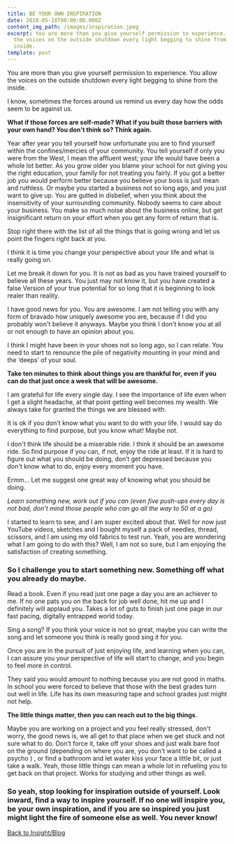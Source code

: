 ```yaml
---
title: BE YOUR OWN INSPIRATION
date: 2018-05-18T00:00:00.000Z
content_img_path: /images/inspiration.jpeg
excerpt: You are more than you give yourself permission to experience. You allow
  the voices on the outside shutdown every light begging to shine from the
  inside.
template: post
---
```

<!--StartFragment-->

You are more than you give yourself permission to experience. You allow the voices on the outside shutdown every light begging to shine from the inside.

I know, sometimes the forces around us remind us every day how the odds seem to be against us.

**What if those forces are self-made? What if you built those barriers with your own hand? You don't think so? Think again.**

Year after year you tell yourself how unfortunate you are to find yourself within the confines/mercies of your community. You tell yourself if only you were from the West, I mean the affluent west; your life would have been a whole lot better. As you grow older you blame your school for not giving you the right education, your family for not treating you fairly. If you got a better job you would perform better because you believe your boss is just mean and ruthless. Or maybe you started a business not so long ago, and you just want to give up. You are gutted in disbelief, when you think about the insensitivity of your surrounding community. Nobody seems to care about your business. You make so much noise about the business online, but get insignificant return on your effort when you get any form of return that is.

Stop right there with the list of all the things that is going wrong and let us point the fingers right back at you.

I think it is time you change your perspective about your life and what is really going on.

Let me break it down for you. It is not as bad as you have trained yourself to believe all these years. You just may not know it, but you have created a false Version of your true potential for so long that it is beginning to look realer than reality.

I have good news for you. You are awesome. I am not telling you with any form of bravado how uniquely awesome you are, because if I did you probably won't believe it anyways. Maybe you think I don't know you at all or not enough to have an opinion about you.

I think I might have been in your shoes not so long ago, so I can relate. You need to start to renounce the pile of negativity mounting in your mind and the ‘deeps’ of your soul.

**Take ten minutes to think about things you are thankful for, even if you can do that just once a week that will be awesome.**

I am grateful for life every single day. I see the importance of life even when I get a slight headache, at that point getting well becomes my wealth. We always take for granted the things we are blessed with.

It is ok if you don't know what you want to do with your life. I would say do everything to find purpose, but you know what! Maybe not.

I don't think life should be a miserable ride. I think it should be an awesome ride. So find purpose if you can, if not, enjoy the ride at least. If it is hard to figure out what you should be doing, don’t get depressed because you don't know what to do, enjoy every moment you have.

Ermm... Let me suggest one great way of knowing what you should be doing.

*Learn something new, work out if you can (even five push-ups every day is not bad, don't mind those people who can go all the way to 50 at a go)*

I started to learn to sew, and I am super excited about that. Well for now just YouTube videos, sketches and I bought myself a pack of needles, thread, scissors, and I am using my old fabrics to test run. Yeah, you are wondering what I am going to do with this? Well, I am not so sure, but I am enjoying the satisfaction of creating something.

### So I challenge you to start something new. Something off what you already do maybe.

Read a book. Even if you read just one page a day you are an achiever to me. If no one pats you on the back for job well done, hit me up and I definitely will applaud you. Takes a lot of guts to finish just one page in our fast pacing, digitally entrapped world today.

Sing a song? If you think your voice is not so great, maybe you can write the song and let someone you think is really good sing it for you.

Once you are in the pursuit of just enjoying life, and learning when you can, I can assure you your perspective of life will start to change, and you begin to feel more in control.

They said you would amount to nothing because you are not good in maths. In school you were forced to believe that those with the best grades turn out well in life. Life has its own measuring tape and school grades just might not help.

**The little things matter, then you can reach out to the big things**.

Maybe you are working on a project and you feel really stressed, don't worry, the good news is, we all get to that place when we get stuck and not sure what to do. Don't force it, take off your shoes and just walk bare foot on the ground (depending on where you are, you don't want to be called a psycho ) , or find a bathroom and let water kiss your face a little bit, or just take a walk. Yeah, those little things can mean a whole lot in refueling you to get back on that project. Works for studying and other things as well.

### So yeah, stop looking for inspiration outside of yourself. Look inward, find a way to inspire yourself. If no one will inspire you, be your own inspiration, and if you are so inspired you just might light the fire of someone else as well. You never know!



[Back to Insight/Blog](https://buzzedison.co/insight)

<!--EndFragment-->